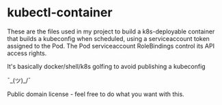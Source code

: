 # kubectl-container

These are the files used in my project to build a k8s-deployable container that 
builds a kubeconfig when scheduled, using a serviceaccount token assigned to the
Pod. The Pod serviceaccount RoleBindings control its API access rights.

It's basically docker/shell/k8s golfing to avoid publishing a kubeconfig

¯\_(ツ)_/¯ 

Public domain license - feel free to do what you want with this.
